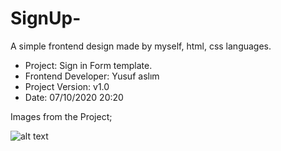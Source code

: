 # SignUp-
A simple frontend design made by myself, html, css languages.


- Project: Sign in  Form template.
- Frontend Developer: Yusuf aslım
- Project Version: v1.0
- Date: 07/10/2020 20:20


Images from the Project;

![alt text]([url=https://hizliresim.com/YXD3IA][img]https://i.hizliresim.com/YXD3IA.png[/img][/url])

